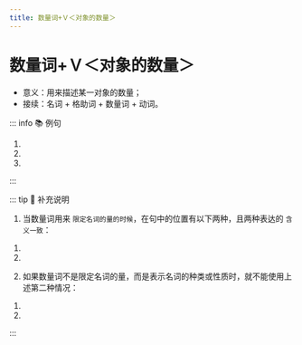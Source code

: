 ```yaml
---
title: 数量词+Ｖ＜对象的数量＞
---
```


# 数量词+Ｖ＜对象的数量＞

- 意义：用来描述某一对象的数量；
- 接续：名词 + 格助词 + 数量词 + 动词。

::: info :books: 例句

1. <grammer-content sentence="ここで[写真/しゃしん]を**[一枚/いちまい][撮/と]りましょう**。" trans='爸妈，我们打车去吧。' />
1. <grammer-content sentence="[毎日/まいにち]、リンゴを**2つ[食/た]べます**。" trans='爸妈，我们打车去吧。' />
1. <grammer-content sentence="ビールは[飲/の]みませんでしたが、ワインを**3[杯/はい][飲/の]みました**。" trans='爸妈，我们打车去吧。' />

:::

::: tip :bookmark: 补充说明

1. 当数量词用来 `限定名词的量的时候`，在句中的位置有以下两种，且两种表达的 `含义一致`：

<div class="bunpou-block">

  1. <grammer-content sentence="**数量词 + の + N（が/を）+ V**。例如：２つのりんごを[食/た]べました。" />
  1. <grammer-content sentence="**N（が/を）+ 数量词 + V**。例如：りんごを２つ[食/た]べました。" />
  
</div>

2. 如果数量词不是限定名词的量，而是表示名词的种类或性质时，就不能使用上述第二种情况：

<div class="bunpou-block">

  1. <grammer-content sentence="さっき[約/やく]１８０センチの[人/ひと]が[入/はい]りました。 ✅" trans="刚才进来了个约一米八的人。" />
  1. <grammer-content sentence="さっき[人/ひと]が[約/やく]１８０センチ[入/はい]りました。 ❌" trans="刚才那个人进来了约一米八。(这种表达方式显然不妥)" />
  
</div>

:::
